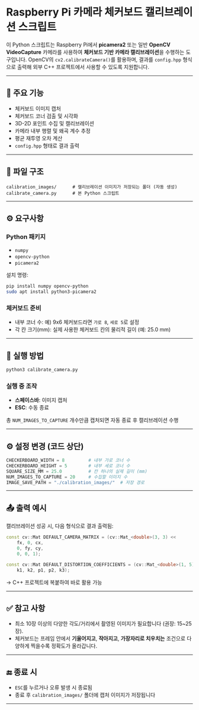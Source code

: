 # Raspberry Pi 카메라 체커보드 캘리브레이션 스크립트

이 Python 스크립트는 Raspberry Pi에서 **picamera2** 또는 일반 **OpenCV VideoCapture** 카메라를 사용하여 **체커보드 기반 카메라 캘리브레이션**을 수행하는 도구입니다. OpenCV의 `cv2.calibrateCamera()`를 활용하며, 결과를 `config.hpp` 형식으로 출력해 외부 C++ 프로젝트에서 사용할 수 있도록 지원합니다.

---

## 📌 주요 기능

- 체커보드 이미지 캡처
- 체커보드 코너 검출 및 시각화
- 3D-2D 포인트 수집 및 캘리브레이션
- 카메라 내부 행렬 및 왜곡 계수 추정
- 평균 재투영 오차 계산
- `config.hpp` 형태로 결과 출력

---

## 📁 파일 구조

```
calibration_images/      # 캘리브레이션 이미지가 저장되는 폴더 (자동 생성)
calibrate_camera.py      # 본 Python 스크립트
```

---

## ⚙️ 요구사항

### Python 패키지
- `numpy`
- `opencv-python`
- `picamera2`

설치 명령:
```bash
pip install numpy opencv-python
sudo apt install python3-picamera2
```

### 체커보드 준비
- 내부 코너 수: 예) 9x6 체커보드라면 `가로 8`, `세로 5`로 설정
- 각 칸 크기(mm): 실제 사용한 체커보드 칸의 물리적 길이 (예: 25.0 mm)

---

## 🚀 실행 방법

```bash
python3 calibrate_camera.py
```

### 실행 중 조작
- **스페이스바**: 이미지 캡처  
- **ESC**: 수동 종료  

총 `NUM_IMAGES_TO_CAPTURE` 개수만큼 캡처되면 자동 종료 후 캘리브레이션 수행

---

## ⚙️ 설정 변경 (코드 상단)

```python
CHECKERBOARD_WIDTH = 8         # 내부 가로 코너 수
CHECKERBOARD_HEIGHT = 5        # 내부 세로 코너 수
SQUARE_SIZE_MM = 25.0          # 칸 하나의 실제 길이 (mm)
NUM_IMAGES_TO_CAPTURE = 20     # 수집할 이미지 수
IMAGE_SAVE_PATH = "./calibration_images/"  # 저장 경로
```

---

## 📤 출력 예시

캘리브레이션 성공 시, 다음 형식으로 결과 출력됨:

```cpp
const cv::Mat DEFAULT_CAMERA_MATRIX = (cv::Mat_<double>(3, 3) <<
    fx, 0, cx,
    0, fy, cy,
    0, 0, 1);

const cv::Mat DEFAULT_DISTORTION_COEFFICIENTS = (cv::Mat_<double>(1, 5) <<
    k1, k2, p1, p2, k3);
```

→ C++ 프로젝트에 복붙하여 바로 활용 가능

---

## ✅ 참고 사항

- 최소 10장 이상의 다양한 각도/거리에서 촬영된 이미지가 필요합니다 (권장: 15~25장).
- 체커보드는 프레임 안에서 **기울어지고**, **작아지고**, **가장자리로 치우치는** 조건으로 다양하게 찍을수록 정확도가 올라갑니다.

---

## 🔚 종료 시

- `ESC`를 누르거나 오류 발생 시 종료됨
- 종료 후 `calibration_images/` 폴더에 캡처 이미지가 저장됩니다

---
